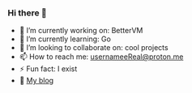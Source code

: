 ### Hi there 👋

- 🔭 I’m currently working on: BetterVM
- 🌱 I’m currently learning: Go
- 👯 I’m looking to collaborate on: cool projects
- 📫 How to reach me: [usernameeReal@proton.me](mailto:usernameeReal@proton.me)
- ⚡ Fun fact: I exist
- 📄 [My blog](http://178.79.132.43/blog/)

<!--
**usernameeReal/usernameeReal** is a ✨ _special_ ✨ repository because its `README.md` (this file) appears on your GitHub profile.

Here are some ideas to get you started:

- 🔭 I’m currently working on ...
- 🌱 I’m currently learning ...
- 👯 I’m looking to collaborate on ...
- 🤔 I’m looking for help with ...
- 💬 Ask me about ...
- 📫 How to reach me: ...
- 😄 Pronouns: ...
- ⚡ Fun fact: ...
-->
